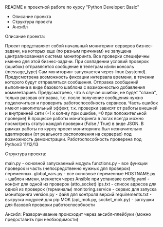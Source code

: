 ﻿README к проектной работе по курсу "Python Developer: Basic"

- Описание проекта
- Структура проекта
- Ансибл


Описание проекта:

Проект представляет собой начальный мониторинг серверов бизнес-задачи, на которых еще (по разным причинам) не запущена централизованная система мониторинга.
Все проверки специфичны именно для этой бизнес-задачи. 
При совпадении условий проверок (ошибок) отправляется сообщение в телеграм  и/или консоль (message\_type)
Сам мониторинг запускается через linux (systemd). 
Предусмотрена возможность фиксации интервала времени, в течении которого будут отправляться сообщения.
Отправка сообщений выполнена в виде базового шаблона с возможностью добавления комментариев.
Предусмотрено, что в случае ошибки, не будет "спама", только разовая отправка, т.е. после получение сообщения нужно подключиться и проверить работоспособность сервисов.
Часть ошибок имеют накопительный эффект, т.к. проверки зависят от работы внешней и внутренней сети (+1 к кол-ву при ошибке, =0 при положительной проверке)
В процессе работы мониторинга в логах всегда можно посмотреть статус каждой проверки (False / True) в виде JSON.
В рамках работы по курсу проект мониторинга был незначительно адаптирован (от реального расположения на серверах) под возможность демонстрации.
Работоспособность проверена под Python3 11/12/13



Структура проекта:

main.py - основной запускаемый модуль
functions.py - все функции проверок и часть (непосредственно нужных для проверок) переменных.
global\_vars.py - все основные переменные
HOSTNAME.py - шаблон имени, меняется через Ansible при установке
config.yaml - конфиг для одной из проверок (atto\_socket)
ips.txt - список адресов для одной из проверок (терминалы)
monitoring.service - сервис для запуска мониторинга
version.py - файл для контроля версий
requirements.txt - выгрузка модулей для pip
MOK (api\_mok.py, socket\_mok.py) - заглушки для базовой проверки работоспособности


Ансибл:
Разворачивание происходит через ансибл-плейбуки (можно предоставить при необходимости)

